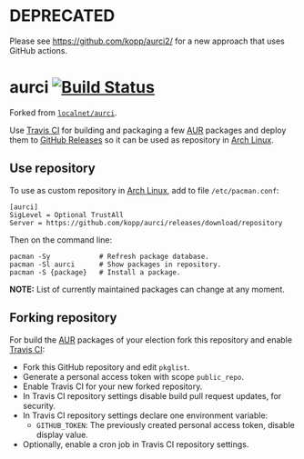 # DEPRECATED

Please see https://github.com/kopp/aurci2/ for a new approach that uses GitHub actions.


# aurci [![Build Status](https://travis-ci.org/kopp/aurci.svg?branch=master)](https://travis-ci.org/kopp/aurci)

Forked from [`localnet/aurci`](https://github.com/localnet/aurci).

Use [Travis CI](https://travis-ci.org) for building and packaging a few [AUR](https://aur.archlinux.org) packages and deploy them to [GitHub Releases](https://github.com/kopp/aurci/releases) so it can be used as repository in [Arch Linux](https://www.archlinux.org).

## Use repository

To use as custom repository in [Arch Linux](https://www.archlinux.org), add to file `/etc/pacman.conf`:

```
[aurci]
SigLevel = Optional TrustAll
Server = https://github.com/kopp/aurci/releases/download/repository
```

Then on the command line:

```
pacman -Sy            # Refresh package database.
pacman -Sl aurci      # Show packages in repository.
pacman -S {package}   # Install a package.
```

**NOTE:** List of currently maintained packages can change at any moment.

## Forking repository

For build the [AUR](https://aur.archlinux.org) packages of your election fork this repository and enable [Travis CI](https://travis-ci.org):

  - Fork this GitHub repository and edit `pkglist`.
  - Generate a personal access token with scope `public_repo`.
  - Enable Travis CI for your new forked repository.
  - In Travis CI repository settings disable build pull request updates, for security.
  - In Travis CI repository settings declare one environment variable:
    - `GITHUB_TOKEN`: The previously created personal access token, disable display value.
  - Optionally, enable a cron job in Travis CI repository settings.
